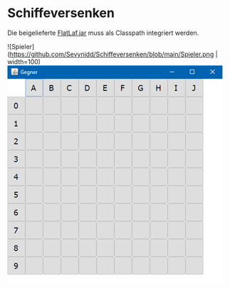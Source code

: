 # Schiffeversenken

Die beigelieferte [FlatLaf.jar](https://search.maven.org/artifact/com.formdev/flatlaf/1.0-rc3/jar) muss als Classpath integriert werden.

![Spieler](https://github.com/Sevynidd/Schiffeversenken/blob/main/Spieler.png | width=100)
![Gegner](https://github.com/Sevynidd/Schiffeversenken/blob/main/Gegner.png)

